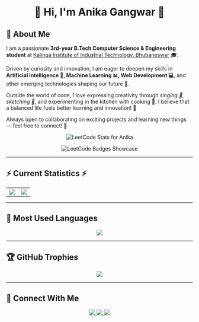 <h1 align="center">🌟 Hi, I'm Anika Gangwar 🌟</h1>
<h2>👋 About Me</h2>
<p>
  I am a passionate <strong>3rd-year B.Tech Computer Science & Engineering student</strong> at  
  <a href="https://kiit.ac.in/" target="_blank" rel="noopener noreferrer">Kalinga Institute of Industrial Technology, Bhubaneswar</a> 🎓.
</p>
<p>
  Driven by curiosity and innovation, I am eager to deepen my skills in <strong>Artificial Intelligence 🤖, Machine Learning 📊, Web Development 💻</strong>, and other emerging technologies shaping our future 🌟.
</p>
<p>
  Outside the world of code, I love expressing creativity through <em>singing 🎤, sketching 🎨</em>, and experimenting in the kitchen with cooking 🍳.  
  I believe that a balanced life fuels better learning and innovation! 🚀
</p>
<p>
  Always open to collaborating on exciting projects and learning new things — feel free to connect! 🤝
</p>

<p align="center"> <img src="https://leetcard.jacoblin.cool/anika_20?theme=dark&font=Fira+Code&ext=activity&ext=contest" alt="LeetCode Stats for Anika" /> </p>
<p align="center"> <img src="https://leetcode-badge-showcase.vercel.app/api?username=anika_20&theme=tokyonight&animated=true" alt="LeetCode Badges Showcase"> </p>

---

## ⚡ Current Statistics ⚡

<table align="center">
  <tr>
    <td align="center">
      <img src="https://github-readme-streak-stats.herokuapp.com?user=annahunn20&theme=tokyonight&hide_border=false" />
    </td>
    <td align="center">
      <img src="https://github-readme-stats.vercel.app/api?username=annahunn20&show_icons=true&theme=radical" />
    </td>
  </tr>
</table>

---

## 🧠 Most Used Languages

<p align="center">
  <img src="https://github-readme-stats.vercel.app/api/top-langs/?username=annahunn20&layout=compact&theme=tokyonight" />
</p>

---

## 🏆 GitHub Trophies

<p align="center">
  <img src="https://github-profile-trophy.vercel.app/?username=annahunn20&theme=tokyonight&no-frame=true&column=4" />
</p>

---

## 🔗 Connect With Me

<p align="center">
  <a href="https://www.linkedin.com/in/anika-gangwar-3a10772b1/" target="_blank">
    <img src="https://img.shields.io/badge/LinkedIn-blue?style=flat&logo=linkedin" />
  </a>
  <a href="https://leetcode.com/u/anika_20/" target="_blank">
    <img src="https://img.shields.io/badge/LeetCode-orange?style=flat&logo=leetcode" />
  </a>
  <a href="mailto:anikagangwar2005@gmail.com">
    <img src="https://img.shields.io/badge/Email-red?style=flat&logo=gmail" />
  </a>
</p>
